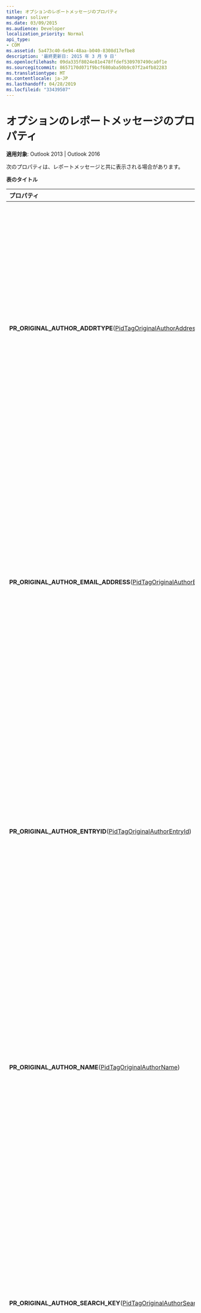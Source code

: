 ```yaml
---
title: オプションのレポートメッセージのプロパティ
manager: soliver
ms.date: 03/09/2015
ms.audience: Developer
localization_priority: Normal
api_type:
- COM
ms.assetid: 5a473c40-6e94-48aa-b040-8308d17efbe8
description: '最終更新日: 2015 年 3 月 9 日'
ms.openlocfilehash: 09da335f8024e81e478ffdef5309707490ca0f1e
ms.sourcegitcommit: 8657170d071f9bcf680aba50b9c07f2a4fb82283
ms.translationtype: MT
ms.contentlocale: ja-JP
ms.lasthandoff: 04/28/2019
ms.locfileid: "33439507"
---
```

# <a name="optional-report-message-properties"></a>オプションのレポートメッセージのプロパティ

  
  
**適用対象**: Outlook 2013 | Outlook 2016 
  
次のプロパティは、レポートメッセージと共に表示される場合があります。
  
**表のタイトル**

|**プロパティ**|**説明**|
|:-----|:-----|
|**PR_ORIGINAL_AUTHOR_ADDRTYPE**([PidTagOriginalAuthorAddressType](pidtagoriginalauthoraddresstype-canonical-property.md))  <br/> |メッセージの最初のバージョンの作成者のアドレスの種類 (つまり、転送または返信される前のメッセージ) を含みます。  <br/> |
|**PR_ORIGINAL_AUTHOR_EMAIL_ADDRESS**([PidTagOriginalAuthorEmailAddress](pidtagoriginalauthoremailaddress-canonical-property.md))  <br/> |メッセージの最初のバージョンの作成者の電子メールアドレス、つまり、転送または返信の前にメッセージを格納します。  <br/> |
|**PR_ORIGINAL_AUTHOR_ENTRYID**([PidTagOriginalAuthorEntryId](pidtagoriginalauthorentryid-canonical-property.md))  <br/> |メッセージの最初のバージョンの作成者のエントリ識別子、つまり、転送または返信の前にメッセージを格納します。  <br/> |
|**PR_ORIGINAL_AUTHOR_NAME**([PidTagOriginalAuthorName](pidtagoriginalauthorname-canonical-property.md))  <br/> |メッセージの最初のバージョンの作成者の表示名、つまり、転送または返信の前にメッセージを格納します。  <br/> |
|**PR_ORIGINAL_AUTHOR_SEARCH_KEY**([PidTagOriginalAuthorSearchKey](pidtagoriginalauthorsearchkey-canonical-property.md))  <br/> |最初のバージョンのメッセージ、つまり転送または返信する前のメッセージの作成者の検索キーが含まれています。  <br/> |
|**PR_ORIGINAL_SENT_REPRESENTING_ADDRTYPE**([PidTagOriginalSentRepresentingAddressType](pidtagoriginalsentrepresentingaddresstype-canonical-property.md))  <br/> |元のメッセージが送信されたメッセージングユーザーのアドレスの種類が含まれます。  <br/> |
|**PR_ORIGINAL_SENT_REPRESENTING_EMAIL_ADDRESS**([PidTagOriginalSentRepresentingEmailAddress](pidtagoriginalsentrepresentingemailaddress-canonical-property.md))  <br/> |元のメッセージが送信されたメッセージングユーザーの電子メールアドレスが含まれます。  <br/> |
|**PR_ORIGINAL_SENT_REPRESENTING_ENTRYID**([PidTagOriginalSentRepresentingEntryId](pidtagoriginalsentrepresentingentryid-canonical-property.md))  <br/> |元のメッセージが送信されたメッセージングユーザーのエントリ識別子を含みます。  <br/> |
|**PR_ORIGINAL_SENT_REPRESENTING_NAME**([PidTagOriginalSentRepresentingName](pidtagoriginalsentrepresentingname-canonical-property.md))  <br/> |元のメッセージが送信されたメッセージングユーザーの表示名を含みます。  <br/> |
|**PR_ORIGINAL_SENT_REPRESENTING_SEARCH_KEY**([PidTagOriginalSentRepresentingSearchKey](pidtagoriginalsentrepresentingsearchkey-canonical-property.md))  <br/> |元のメッセージが送信されたメッセージングユーザーの検索キーが含まれています。  <br/> |
|**PR_ORIGINAL_SENDER_ADDRTYPE**([PidTagOriginalSenderAddressType](pidtagoriginalsenderaddresstype-canonical-property.md))  <br/> |メッセージの最初のバージョンの送信者のアドレスの種類 (つまり、転送または返信される前のメッセージ) を格納します。  <br/> |
|**PR_ORIGINAL_SENDER_EMAIL_ADDRESS**([PidTagOriginalSenderEmailAddress](pidtagoriginalsenderemailaddress-canonical-property.md))  <br/> |メッセージの最初のバージョンの送信者の電子メールアドレス、つまり、転送または返信の前にメッセージを格納します。  <br/> |
|**PR_ORIGINAL_SENDER_ENTRYID**([PidTagOriginalSenderEntryId](pidtagoriginalsenderentryid-canonical-property.md))  <br/> |最初のバージョンのメッセージ、つまり転送または返信の前のメッセージの送信者のエントリ id を格納します。  <br/> |
|**PR_ORIGINAL_SENDER_NAME**([PidTagOriginalSenderName](pidtagoriginalsendername-canonical-property.md))  <br/> |メッセージの最初のバージョンの送信者の表示名、つまり、転送または返信の前にメッセージを格納します。  <br/> |
|**PR_ORIGINAL_SENDER_SEARCH_KEY**([PidTagOriginalSenderSearchKey](pidtagoriginalsendersearchkey-canonical-property.md))  <br/> |最初のバージョンのメッセージ、つまり転送または返信の前にメッセージを送信するための検索キーが含まれています。  <br/> |
   

